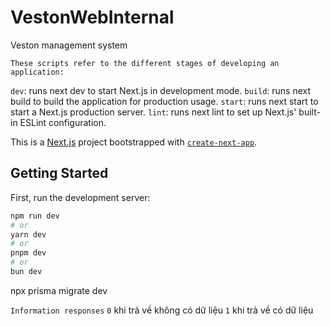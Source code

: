 # VestonWebInternal

Veston management system

```
These scripts refer to the different stages of developing an application:
```

`dev`: runs next dev to start Next.js in development mode.
`build`: runs next build to build the application for production usage.
`start`: runs next start to start a Next.js production server.
`lint`: runs next lint to set up Next.js' built-in ESLint configuration.

This is a [Next.js](https://nextjs.org/) project bootstrapped with [`create-next-app`](https://github.com/vercel/next.js/tree/canary/packages/create-next-app).

## Getting Started

First, run the development server:

```bash
npm run dev
# or
yarn dev
# or
pnpm dev
# or
bun dev
```

npx prisma migrate dev

`Information responses`
`0` khi trả về không có dữ liệu
`1` khi trả về có dữ liệu
